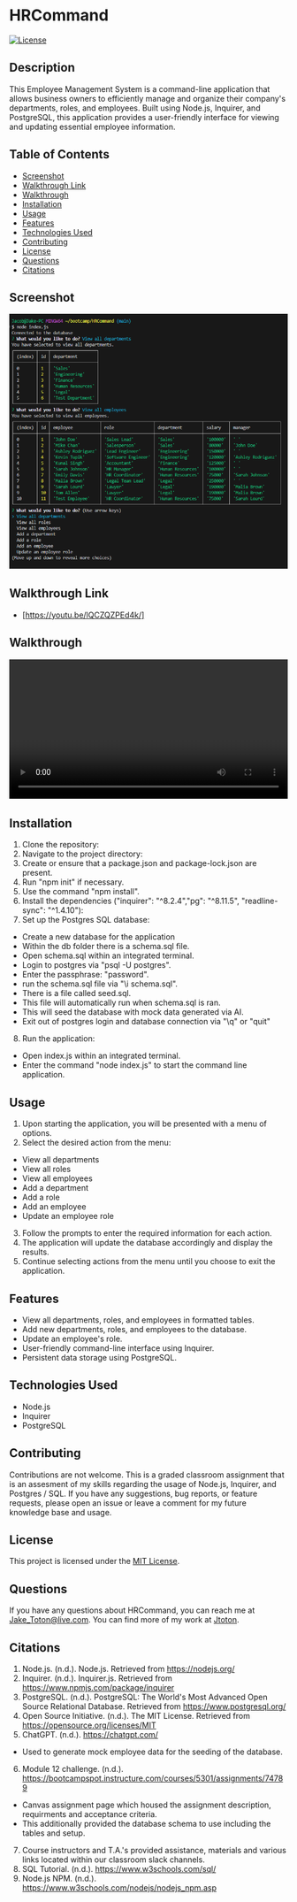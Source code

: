 # HRCommand

[![License](https://img.shields.io/badge/License-MIT-blue.svg)](https://opensource.org/licenses/MIT)

## Description

This Employee Management System is a command-line application that allows business owners to efficiently manage and organize their company's departments, roles, and employees. Built using Node.js, Inquirer, and PostgreSQL, this application provides a user-friendly interface for viewing and updating essential employee information.

## Table of Contents

- [Screenshot](#screenshot)
- [Walkthrough Link](#walkthrough-link)
- [Walkthrough](#walkthrough)
- [Installation](#installation)
- [Usage](#usage)
- [Features](#features)
- [Technologies Used](#technologies-used)
- [Contributing](#contributing)
- [License](#license)
- [Questions](#questions)
- [Citations](#citations)

## Screenshot

![Screenshot](/images/image.png)

## Walkthrough Link

- [https://youtu.be/lQCZQZPEd4k/]

## Walkthrough

<video src="./video/Demonstration.mp4" controls width="100%"></video>

## Installation

1. Clone the repository:
2. Navigate to the project directory:
3. Create or ensure that a package.json and package-lock.json are present.
4. Run "npm init" if necessary.
5. Use the command "npm install".
6. Install the dependencies ("inquirer": "^8.2.4","pg": "^8.11.5", "readline-sync": "^1.4.10"):
7. Set up the Postgres SQL database:

- Create a new database for the application
- Within the db folder there is a schema.sql file.
- Open schema.sql within an integrated terminal.
- Login to postgres via "psql -U postgres".
- Enter the passphrase: "password".
- run the schema.sql file via "\i schema.sql".
- There is a file called seed.sql.
- This file will automatically run when schema.sql is ran.
- This will seed the database with mock data generated via AI.
- Exit out of postgres login and database connection via "\q" or "quit"

8. Run the application:

- Open index.js within an integrated terminal.
- Enter the command "node index.js" to start the command line application.

## Usage

1. Upon starting the application, you will be presented with a menu of options.
2. Select the desired action from the menu:

- View all departments
- View all roles
- View all employees
- Add a department
- Add a role
- Add an employee
- Update an employee role

3. Follow the prompts to enter the required information for each action.
4. The application will update the database accordingly and display the results.
5. Continue selecting actions from the menu until you choose to exit the application.

## Features

- View all departments, roles, and employees in formatted tables.
- Add new departments, roles, and employees to the database.
- Update an employee's role.
- User-friendly command-line interface using Inquirer.
- Persistent data storage using PostgreSQL.

## Technologies Used

- Node.js
- Inquirer
- PostgreSQL

## Contributing

Contributions are not welcome. This is a graded classroom assignment that is an assesment of my skills regarding the usage of Node.js, Inquirer, and Postgres / SQL. If you have any suggestions, bug reports, or feature requests, please open an issue or leave a comment for my future knowledge base and usage.

## License

This project is licensed under the [MIT License](https://opensource.org/licenses/MIT).

## Questions

If you have any questions about HRCommand, you can reach me at Jake_Toton@live.com. You can find more of my work at [Jtoton](https://github.com/Jtoton/).

## Citations

1. Node.js. (n.d.). Node.js. Retrieved from https://nodejs.org/
2. Inquirer. (n.d.). Inquirer.js. Retrieved from https://www.npmjs.com/package/inquirer
3. PostgreSQL. (n.d.). PostgreSQL: The World's Most Advanced Open Source Relational Database. Retrieved from https://www.postgresql.org/
4. Open Source Initiative. (n.d.). The MIT License. Retrieved from https://opensource.org/licenses/MIT
5. ChatGPT. (n.d.). https://chatgpt.com/

- Used to generate mock employee data for the seeding of the database.

6. Module 12 challenge. (n.d.). https://bootcampspot.instructure.com/courses/5301/assignments/74789

- Canvas assignment page which housed the assignment description, requirments and acceptance criteria.
- This additionally provided the database schema to use including the tables and setup.

7. Course instructors and T.A.'s provided assistance, materials and various links located within our classroom slack channels.
8. SQL Tutorial. (n.d.). https://www.w3schools.com/sql/
9. Node.js NPM. (n.d.). https://www.w3schools.com/nodejs/nodejs_npm.asp

